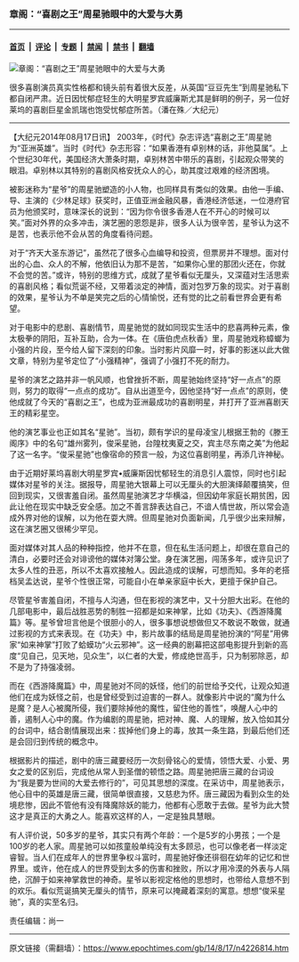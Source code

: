 ### 章阁：“喜剧之王”周星驰眼中的大爱与大勇

---

#### [首页](../../../..?n4226814) &nbsp;|&nbsp; [评论](../../../../../epoch-comment?n4226814) &nbsp;|&nbsp; [专题](../../../../../epoch-special?n4226814) &nbsp;|&nbsp; [禁闻](../../../../../epoch-news?n4226814) &nbsp;|&nbsp; [禁书](../../../../../books?n4226814) &nbsp;|&nbsp; [翻墙](https://github.com/gfw-breaker/nogfw/blob/master/README.md?n4226814)


<div><img alt="章阁：“喜剧之王”周星驰眼中的大爱与大勇" class="attachment-djy_600_400 size-djy_600_400 wp-post-image" src="https://i.epochtimes.com/assets/uploads/2014/08/1408162135232039-600x400.jpg"/>
<div class="caption">
 <p>
  很多喜剧演员真实性格都和镜头前有着很大反差，从英国“豆豆先生”到周星驰私下都自闭严肃。近日因忧郁症轻生的大明星罗宾威廉斯尤其是鲜明的例子，另一位好莱坞的喜剧巨星金凯瑞也饱受忧郁症所苦。（潘在殊／大纪元）
 </p>
</div></div><hr/><div class="post_content" id="artbody" itemprop="articleBody">
 <!-- article content begin -->
 <p>
  【大纪元2014年08月17日讯】 2003年，《时代》杂志评选“喜剧之王”周星驰为“亚洲英雄”。当时《时代》杂志形容：“如果香港有卓别林的话，非他莫属”。上个世纪30年代，美国经济大萧条时期，卓别林苦中带乐的喜剧，引起观众带笑的眼泪。卓别林以其特别的喜剧风格安抚众人的心，助其度过艰难的经济困境。
 </p>
 <p>
  被影迷称为“星爷”的周星驰塑造的小人物，也同样具有类似的效果。由他一手编、导、主演的《少林足球》获奖时，正值亚洲金融风暴，香港经济低迷，一位港府官员为他颁奖时，意味深长的说到：“因为你令很多香港人在不开心的时候可以笑。”面对外界的众多冲击，演艺圈的恩怨是非，很多人认为很辛苦，星爷认为这不是苦，也表示他不会从苦的角度看待问题。
 </p>
 <p>
  对于“齐天大圣东游记”，虽然花了很多心血编导和投资，但票房并不理想。面对付出的心血、众人的不解，他依旧认为那不是苦，“如果你心里的那团火还在，你就不会觉的苦。”或许，特别的思维方式，成就了星爷看似无厘头，又深蕴对生活思索的喜剧风格；看似荒诞不经，又带着淡定的神情，面对包罗万象的现实。对于喜剧的效果，星爷认为不单是笑完之后的心情愉悦，还有觉的比之前看世界会更有希望。
 </p>
 <p>
  对于电影中的悲剧、喜剧情节，周星驰觉的就如同现实生活中的悲喜两种元素，像太极拳的阴阳，互补互助，合为一体。在《唐伯虎点秋香》里，周星驰戏称蟑螂为小强的片段，至今给人留下深刻的印象。当时影片风靡一时，好事的影迷以此大做文章，特别为星爷定位了“小强精神”，强调了小强打不死的耐力。
 </p>
 <p>
  星爷的演艺之路并非一帆风顺，也曾挫折不断，周星驰始终坚持“好一点点”的原则，努力的取得“一点点的成功”。自从出道至今，因他坚持“好一点点”的原则，使他成就了今天的“喜剧之王”，也成为亚洲最成功的喜剧明星，并打开了亚洲喜剧天王的精彩星空。
 </p>
 <p>
  他的演艺事业也正如其名“星驰”。当初，颇有学识的星母凌宝儿根据王勃的《滕王阁序》中的名句“雄州雾列，俊采星驰，台隍枕夷夏之交，宾主尽东南之美”为他起了这一名字。“俊采星驰”也像宿命的预言一般，为这位喜剧明星，再添几许神秘。
 </p>
 <p>
  由于近期好莱坞喜剧大明星罗宾•威廉斯因忧郁轻生的消息引人震惊，同时也引起媒体对星爷的关注。据报导，周星驰大银幕上可以无厘头的大胆演绎颠覆搞笑，但回到现实，又很害羞自闭。虽然周星驰演艺才华横溢，但因幼年家庭长期贫困，因此让他在现实中缺乏安全感。加之不善言辞表达自己，不谙人情世故，所以常会造成外界对他的误解，以为他在耍大牌。但周星驰对负面新闻，几乎很少出来辩解，这在演艺圈又很稀少罕见。
 </p>
 <p>
  面对媒体对其人品的种种指控，他并不在意，但在私生活问题上，却很在意自己的清白，必要时还会对诽谤他的媒体对簿公堂。身在演艺圈，闯荡多年，或许见识了太多人性的丑恶，所以不太喜欢接触人。因此造成的误解，可想而知。多年的老搭档吴孟达说，星爷个性很正常，可能自小在单亲家庭中长大，更擅于保护自己。
 </p>
 <p>
  尽管星爷害羞自闭，不擅与人沟通，但在影视的演艺中，又十分胆大出彩。在他的几部电影中，最后战胜恶势的制胜一招都是如来神掌，比如《功夫》、《西游降魔篇》等。星爷曾坦言他是个很胆小的人，很多事想说想做但又不敢说不敢做，就通过影视的方式来表现。在《功夫》中，影片故事的结局是周星驰扮演的“阿星”用佛家“如来神掌”打败了蛤蟆功“火云邪神”。这一经典的剧幕把这部电影提升到新的高度“见自己，见天地，见众生”，以仁者的大爱，修成绝世高手，只为制邪除恶，却不是为了持强凌弱。
 </p>
 <p>
  而在《西游降魔篇》中，周星驰对不同的妖怪，他们的前世给予交代，让观众知道他们在成为妖怪之前，也是曾经受到过迫害的一群人。就像影片中说的“魔为什么是魔？是人心被魔所侵，我们要除掉他的魔性，留住他的善性”，唤醒人心中的善，遏制人心中的魔。作为编剧的周星驰，把对神、魔、人的理解，放入恰如其分的台词中，结合剧情展现出来：拔掉他们身上的毒，放其一条生路，到最后他们还是会回归到传统的概念中。
 </p>
 <p>
  根据影片的描述，剧中的唐三藏要经历一次刻骨铭心的爱情，领悟大爱、小爱、男女之爱的区别后，完成他从常人到圣僧的顿悟之路。周星驰把唐三藏的台词设为“我是要为世间的大爱去修行的”，可见其思想的深度。在采访中，周星驰表示，他心目中的英雄是唐三藏，很简单很直接，又慈悲为怀。唐三藏因为看到众生的处境悲惨，因此不管他有没有降魔除妖的能力，他都有心愿敢于去做。星爷为此大赞这才是真正的大勇之人。能喜欢这样的人，一定是独具慧眼。
 </p>
 <p>
  有人评价说，50多岁的星爷，其实只有两个年龄：一个是5岁的小男孩；一个是100岁的老人家。周星驰可以如孩童般单纯没有太多顾忌，也可以像老者一样淡定睿智。当人们在成年人的世界里争权斗富时，周星驰好像还徘徊在幼年的记忆和世界里。或许，他在成人的世界受到太多的伤害和挫败，所以才用冷漠的外表与人隔绝，沉醉于如来神掌救世的神奇。星爷以影视定格他的思想时，也带给人意想不到的欢乐。看似荒诞搞笑无厘头的情节，原来可以掩藏着深刻的寓意。想想“俊采星驰”，真的实至名归。
 </p>
 <p>
  责任编辑：尚一
 </p>
 <!-- article content end -->
 <div id="below_article_ad">
 </div>
</div>


---

原文链接（需翻墙）：https://www.epochtimes.com/gb/14/8/17/n4226814.htm